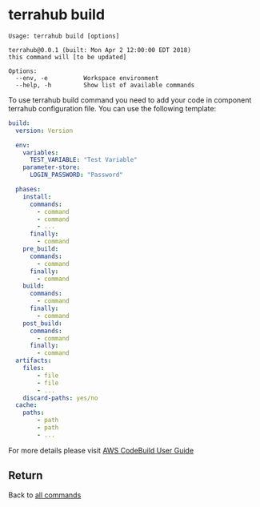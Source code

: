 # terrahub build

```
Usage: terrahub build [options]

terrahub@0.0.1 (built: Mon Apr 2 12:00:00 EDT 2018)
this command will [to be updated]

Options:
  --env, -e 		 Workspace environment
  --help, -h 		 Show list of available commands
```

To use terrahub build command you need to add your code in component terrahub configuration file. You can use the following template:
```yaml
build:
  version: Version

  env:
    variables:
      TEST_VARIABLE: "Test Variable"
    parameter-store:
      LOGIN_PASSWORD: "Password"

  phases:
    install:
      commands:
        - command
        - command
        - ...
      finally:
        - command
    pre_build:
      commands:
        - command
      finally:
        - command
    build:
      commands:
        - command
      finally:
        - command
    post_build:
      commands:
        - command
      finally:
        - command
  artifacts:
    files:
        - file
        - file
        - ...
    discard-paths: yes/no
  cache:
    paths:
        - path
        - path
        - ...
```

For more details please visit [AWS CodeBuild User Guide](https://docs.aws.amazon.com/codebuild/latest/userguide/welcome.html)

## Return
Back to [all commands](../commands.md)

